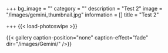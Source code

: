 +++
bg_image = ""
category = ""
description = "Test 2"
image = "/images/gemini_thumbnail.jpg"
information = []
title = "Test 2"

+++
{{< load-photoswipe >}}

{{< gallery caption-position="none" caption-effect="fade" dir="/images/Gemini/" />}}